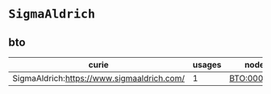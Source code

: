 # `SigmaAldrich`

## bto

| curie                                      |   usages | nodes                                             |
|--------------------------------------------|----------|---------------------------------------------------|
| SigmaAldrich:https://www.sigmaaldrich.com/ |        1 | [BTO:0006405](https://bioregistry.io/BTO:0006405) |

